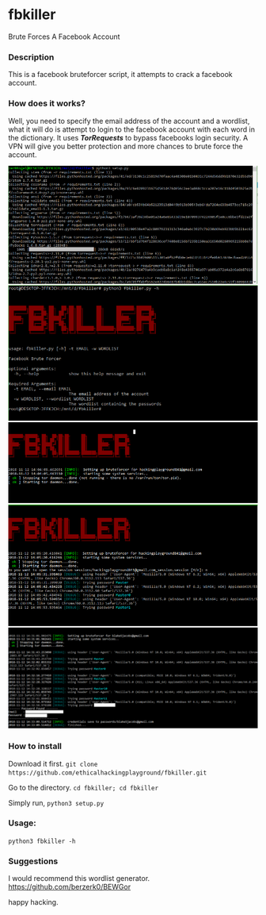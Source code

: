 # fbkiller
Brute Forces A Facebook Account

### Description 
This is a facebook bruteforcer script, it attempts to crack a facebook account.

### How does it works?
Well, you need to specify the email address of the account and a wordlist,
what it will do is attempt to login to the facebook account with each word in the
dictionary. It uses ***TorRequests*** to bypass facebooks login security.
A VPN will give you better protection and more chances to brute force the account.

![Screenshot](fbkiller01.PNG)
![Screenshot](fbkiller02.PNG)
![Screenshot](fbkiller03.PNG)
![Screenshot](fbkiller04.PNG)
![Screenshot](fbkiller06.PNG)

### How to install
Download it first.
`git clone https://github.com/ethicalhackingplayground/fbkiller.git`

Go to the directory.
`cd fbkiller; cd fbkiller`

Simply run,
`python3 setup.py`

### Usage:
`python3 fbkiller -h`

### Suggestions
I would recommend this wordlist generator.
https://github.com/berzerk0/BEWGor

happy hacking.
